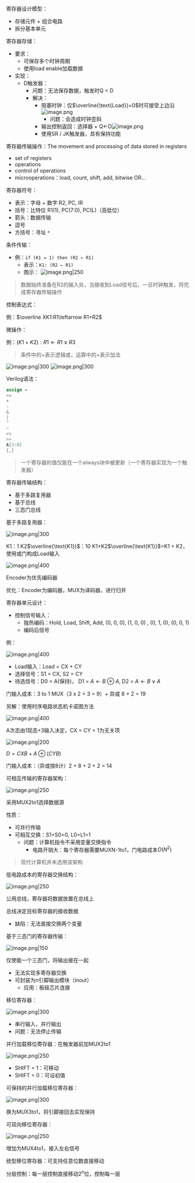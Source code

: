 寄存器设计模型：

+ 存储元件 + 组合电路
+ 拆分基本单元

寄存器存储：

+ 要求：
	+ 可保存多个时钟周期
	+ 使用load enable加载数据
+ 实现：
	+ D触发器：
		+ 问题：无法保存数据，触发时Q = D
		+ 解决：
			+ 阻塞时钟：仅$\overline{\text{Load}}=0$时可接受上边沿![image.png](https://s2.loli.net/2023/12/07/P3eciCb97S5wDgf.png)
				+ 问题：会造成时钟歪斜
			+ 输出控制返回：选择器 + Q$\leftarrow$D![image.png](https://s2.loli.net/2023/12/07/ZenNPFBpWub3864.png)
			+ 使用SR / JK触发器，具有保持功能

寄存器传输操作：The movement and processing of data stored in registers

+ set of registers
+ operations
+ control of operations
+ microoperations：load, count, shift, add, bitwise OR...

寄存器符号：

+ 表示：字母 + 数字 R2, PC, IR
+ 括号：比特位 R1(1), PC(7:0), PC(L)（高低位）
+ 箭头：数据传输
+ 逗号
+ 方括号：寻址 `*`

条件传输：

+ 例：`if (K1 = 1) then (R2 ← R1)` 
	+ 表示：`K1: (R2 ← R1)`
	+ 图示：
		![image.png|250](https://s2.loli.net/2023/12/07/tTBvlWPbmZA6O8q.png)
> 数据始终准备在R2的输入处，当接收到Load信号后，一旦时钟触发，将完成寄存器传输操作

控制表达式：

例：$\overline XK1:R1\leftarrow R1+R2$

微操作：

例：$(K1+K2):R1\leftarrow R1\lor R3$
> 条件中的+表示逻辑或，运算中的+表示加法

![image.png|300](https://s2.loli.net/2023/12/07/yCTrmiu5xdXHN7M.png)
![image.png|300](https://s2.loli.net/2023/12/07/H6yxZVl4PRdTWnE.png)

Verilog语法：

```Verilog
assign =
<=
+
-
&
|
^
~
<<
>>
A[3:0]
{,}
```

> 一个寄存器的值仅能在一个always块中被更新（一个寄存器实现为一个触发器）

寄存器传输结构：

+ 基于多路复用器
+ 基于总线
+ 三态门总线

基于多路复用器：

![image.png|300](https://s2.loli.net/2023/12/07/AaG9py5H4vY2l8f.png)

K1：1    K2$\overline{\text{K1}}$：10
K1+K2$\overline{\text{K1}}$=K1 + K2，使用或门构成Load输入

![image.png|400](https://s2.loli.net/2023/12/07/kNm7fwJuKAcMUtW.png)

Encoder为优先编码器

优化：Encoder为编码器，MUX为译码器，进行归并

寄存器单元设计：

+ 控制信号输入：
	+ 独热编码：Hold, Load, Shift, Add, (0, 0, 0), (1, 0, 0) , (0, 1, 0),  (0, 0, 1)
	+ 编码后信号

例：

![image.png|400](https://s2.loli.net/2023/12/07/HUI8fKuqwarkdVQ.png)

+ Load输入：Load = CX + CY
+ 选择信号：S1 = CX, S2 = CY
+ 待选信号：D0 = A(保持)， D1 = $A\leftarrow B\oplus A$, D2 = $A\leftarrow B\lor A$

门输入成本：3 to 1 MUX（3 x 2 + 3 = 9）+ 异或 8 + 2 = 19

另解：使用时序电路状态机卡诺图方法

![image.png|400](https://s2.loli.net/2023/12/07/Q9EnXwsBqZrmctg.png)

A次态由1现态+3输入决定，CX = CY = 1为无关项

![image.png|200](https://s2.loli.net/2023/12/07/HKL3S18YA6hMCBc.png)

$D=CXB+A\oplus (CYB)$

门输入成本：（异或按8计）2 + 8 + 2 + 2 = 14

可相互传输的寄存器架构：

![image.png|250](https://s2.loli.net/2023/12/15/9lQvUPrJxAf7gtc.png)

采用MUX2to1选择数据源

性质：

+ 可并行传输
+ 可相互交换：S1=S0=0, L0=L1=1
	+ 问题：计算机指令不采用变量交换指令
		+ 电路开销大：每个寄存器需要MUXN-1to1，门电路成本$O(N^2)$
> 现代计算机并未选用该架构

低电路成本的寄存器交换结构：

![image.png|250](https://s2.loli.net/2023/12/15/8AcVqwvPyanhzMJ.png)

公用总线，寄存器将数据放置在总线上

总线决定目标寄存器的接收数据

+ 缺陷：无法直接交换两个变量

基于三态门的寄存器传输：

![image.png|150](https://s2.loli.net/2023/12/15/896XPBuDZU74JkH.png)

仅使能一个三态门，将输出接在一起

+ 无法实现多寄存器交换
+ 可封装为n引脚输出模块（inout）
	+ 应用：板级芯片连接

移位寄存器：

![image.png|300](https://s2.loli.net/2023/12/15/boKH79XUhO4gZnN.png)

+ 串行输入，并行输出
+ 问题：无法停止传输

并行加载移位寄存器：在触发器前加MUX2to1

![image.png|250](https://s2.loli.net/2023/12/15/v8xHpuf61SjeoyT.png)

+ SHIFT = 1：可移动
+ SHIFT = 0：可设初值

可保持的并行加载移位寄存器：

![image.png|300](https://s2.loli.net/2023/12/15/zYSHoXTkPZsWmEC.png)

换为MUX3to1，将引脚接回去实现保持

可双向移位寄存器：

![image.png|250](https://s2.loli.net/2023/12/15/vAitMCxXuNTn61z.png)

增加为MUX4to1，接入左右信号

统型移位寄存器：可支持任意位数直接移动

分层控制：每一层控制直接移动$2^n$位，控制每一层
